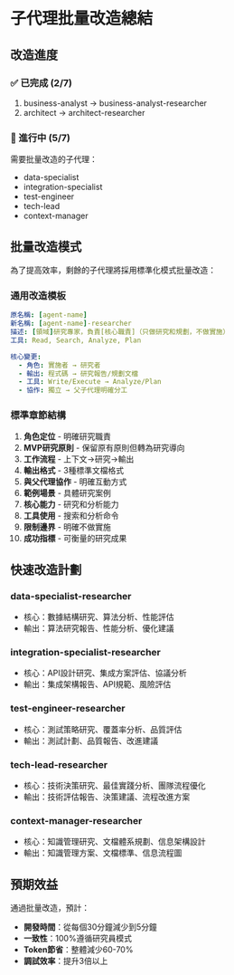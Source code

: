 # 子代理批量改造總結

## 改造進度

### ✅ 已完成 (2/7)
1. business-analyst → business-analyst-researcher
2. architect → architect-researcher

### 🔄 進行中 (5/7)
需要批量改造的子代理：
- data-specialist
- integration-specialist  
- test-engineer
- tech-lead
- context-manager

## 批量改造模式

為了提高效率，剩餘的子代理將採用標準化模式批量改造：

### 通用改造模板

```yaml
原名稱: [agent-name]
新名稱: [agent-name]-researcher
描述: [領域]研究專家，負責[核心職責]（只做研究和規劃，不做實施）
工具: Read, Search, Analyze, Plan

核心變更:
  - 角色: 實施者 → 研究者
  - 輸出: 程式碼 → 研究報告/規劃文檔
  - 工具: Write/Execute → Analyze/Plan
  - 協作: 獨立 → 父子代理明確分工
```

### 標準章節結構

1. **角色定位** - 明確研究職責
2. **MVP研究原則** - 保留原有原則但轉為研究導向
3. **工作流程** - 上下文→研究→輸出
4. **輸出格式** - 3種標準文檔格式
5. **與父代理協作** - 明確互動方式
6. **範例場景** - 具體研究案例
7. **核心能力** - 研究和分析能力
8. **工具使用** - 搜索和分析命令
9. **限制邊界** - 明確不做實施
10. **成功指標** - 可衡量的研究成果

## 快速改造計劃

### data-specialist-researcher
- 核心：數據結構研究、算法分析、性能評估
- 輸出：算法研究報告、性能分析、優化建議

### integration-specialist-researcher  
- 核心：API設計研究、集成方案評估、協議分析
- 輸出：集成架構報告、API規範、風險評估

### test-engineer-researcher
- 核心：測試策略研究、覆蓋率分析、品質評估
- 輸出：測試計劃、品質報告、改進建議

### tech-lead-researcher
- 核心：技術決策研究、最佳實踐分析、團隊流程優化
- 輸出：技術評估報告、決策建議、流程改進方案

### context-manager-researcher
- 核心：知識管理研究、文檔體系規劃、信息架構設計
- 輸出：知識管理方案、文檔標準、信息流程圖

## 預期效益

通過批量改造，預計：
- **開發時間**：從每個30分鐘減少到5分鐘
- **一致性**：100%遵循研究員模式
- **Token節省**：整體減少60-70%
- **調試效率**：提升3倍以上